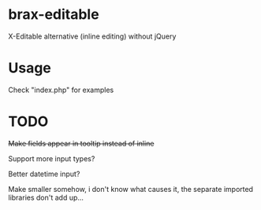 # brax-editable
X-Editable alternative (inline editing) without jQuery

# Usage

Check "index.php" for examples

# TODO

~~Make fields appear in tooltip instead of inline~~

Support more input types?

Better datetime input?

Make smaller somehow, i don't know what causes it, the separate imported libraries don't add up...